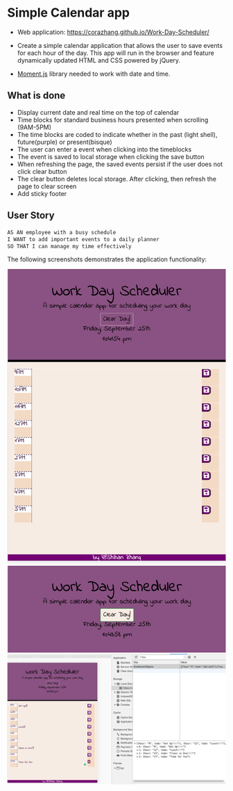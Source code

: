 # Simple Calendar app
* Web application:  https://corazhang.github.io/Work-Day-Scheduler/
* Create a simple calendar application that allows the user to save events for each hour of the day. This app will run in the browser and feature dynamically updated HTML and CSS powered by jQuery.

* [Moment.js](https://momentjs.com/) library needed to work with date and time. 

## What is done
* Display current date and real time on the top of calendar
* Time blocks for standard business hours presented when scrolling (9AM-5PM)
* The time blocks are coded to indicate whether in the past (light shell), future(purple) or present(bisque)
* The user can enter a event when clicking into the timeblocks
* The event is saved to local storage when clicking the save button
* When refreshing the page, the saved events persist if the user does not click clear button
* The clear button deletes local storage. After clicking, then refresh the page to clear screen
* Add sticky footer

## User Story

```
AS AN employee with a busy schedule
I WANT to add important events to a daily planner
SO THAT I can manage my time effectively
```

The following screenshots demonstrates the application functionality:

![alt text](Assets/Overview.png)
![alt text](Assets/Clear.png)
![alt text](Assets/Events.png)


